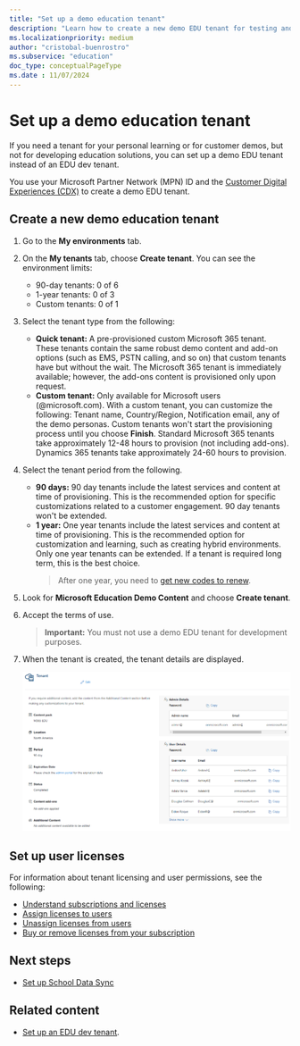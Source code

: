 ```yaml
---
title: "Set up a demo education tenant"
description: "Learn how to create a new demo EDU tenant for testing and learning."
ms.localizationpriority: medium
author: "cristobal-buenrostro"
ms.subservice: "education"
doc_type: conceptualPageType
ms.date : 11/07/2024
---
```


# Set up a demo education tenant

If you need a tenant for your personal learning or for customer demos, but not for developing education solutions, you can set up a demo EDU tenant instead of an EDU dev tenant.

You use your Microsoft Partner Network (MPN) ID and the [Customer Digital Experiences (CDX)](https://cdx.transform.microsoft.com/) to create a demo EDU tenant.

## Create a new demo education tenant

1. Go to the **My environments** tab.

2. On the **My tenants** tab, choose **Create tenant**. You can see the environment limits:

    - 90-day tenants: 0 of 6
    - 1-year tenants: 0 of 3
    - Custom tenants: 0 of 1

4. Select the tenant type from the following:
    - **Quick tenant:** A pre-provisioned custom Microsoft 365 tenant. These tenants contain the same robust demo content and add-on options (such as EMS, PSTN calling, and so on) that custom tenants have but without the wait. The Microsoft 365 tenant is immediately available; however, the add-ons content is provisioned only upon request.
    - **Custom tenant:** Only available for Microsoft users (@microsoft.com). With a custom tenant, you can customize the following:
Tenant name, Country/Region, Notification email, any of the demo personas. Custom tenants won't start the provisioning process until you choose **Finish**.
Standard Microsoft 365 tenants take approximately 12-48 hours to provision (not including add-ons). Dynamics 365 tenants take approximately 24-60 hours to provision.

5. Select the tenant period from the following.
    - **90 days:** 90 day tenants include the latest services and content at time of provisioning. This is the recommended option for specific customizations related to a customer engagement. 90 day tenants won't be extended.
    - **1 year:** One year tenants include the latest services and content at time of provisioning. This is the recommended option for customization and learning, such as creating hybrid environments. Only one year tenants can be extended. If a tenant is required long term, this is the best choice.
        > After one year, you need to [get new codes to renew](https://aka.ms/edupartnerportal).

6. Look for **Microsoft Education Demo Content** and choose **Create tenant**.

7. Accept the terms of use.

    > **Important:** You must not use a demo EDU tenant for development purposes.

8. When the tenant is created, the tenant details are displayed.

    ![Screenshot of the tenant details](./images/msgraph-onboarding/edutenant-6.png)

## Set up user licenses

For information about tenant licensing and user permissions, see the following:

- [Understand subscriptions and licenses](/microsoft-365/commerce/licenses/subscriptions-and-licenses?view=o365-worldwide&preserve-view=true)
- [Assign licenses to users](/microsoft-365/admin/manage/assign-licenses-to-users?view=o365-worldwide&preserve-view=true)
- [Unassign licenses from users](/microsoft-365/admin/manage/remove-licenses-from-users?view=o365-worldwide&preserve-view=true)
- [Buy or remove licenses from your subscription](/microsoft-365/commerce/licenses/buy-licenses?view=o365-worldwide&preserve-view=true)

## Next steps

- [Set up School Data Sync](/graph/msgraph-onboarding-sds)

## Related content

- [Set up an EDU dev tenant](/graph/msgraph-onboarding-devtenant).
